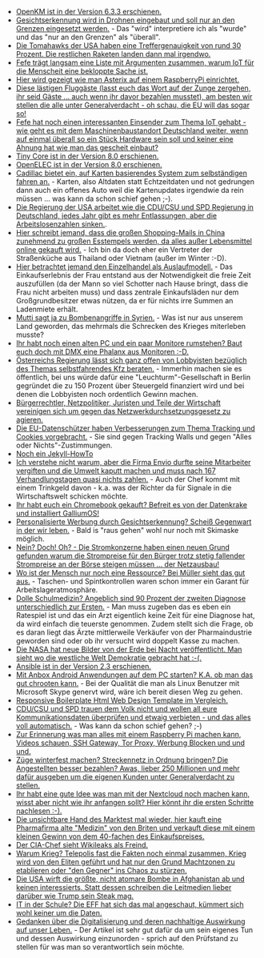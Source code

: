 * [OpenKM ist in der Version 6.3.3 erschienen.](http://www.pro-linux.de/news/1/24636/openkm-633-mit-zahlreichen-neuerungen-freigegeben.html)
* [Gesichtserkennung wird in Drohnen eingebaut und soll nur an den Grenzen eingesetzt werden.](https://www.golem.de/news/grenzschutz-drohnen-sollen-mit-gesichtserkennung-ausgeruestet-werden-1704-127219.html) - Das "wird" interpretiere ich als "wurde" und das "nur an den Grenzen" als "überall".
* [Die Tomahawks der USA haben eine Treffergenauigkeit von rund 30 Prozent. Die restlichen Raketen landen dann mal irgendwo.](https://blog.fefe.de/?ts=a61469ce)
* [Fefe trägt langsam eine Liste mit Argumenten zusammen, warum IoT für die Menscheit eine bekloppte Sache ist.](https://blog.fefe.de/?ts=a61464b3)
* [Hier wird gezeigt wie man Asterix auf einem RaspberryPi einrichtet.](https://opensource.com/article/17/4/asterisk-raspberry-pi-3)
* [Diese lästigen Fluggäste (lasst euch das Wort auf der Zunge zergehen, ihr seid Gäste ... auch wenn ihr davor bezahlen musstet), am besten wir stellen die alle unter Generalverdacht - oh schau, die EU will das sogar so!](https://www.heise.de/newsticker/meldung/Fluggaeste-als-Risikogruppen-EU-Kommission-foerdert-neues-Big-Data-Projekt-3681123.html)
* [Fefe hat noch einen interessanten Einsender zum Thema IoT gehabt - wie geht es mit dem Maschinenbaustandort Deutschland weiter, wenn auf einmal überall so ein Stück Hardware sein soll und keiner eine Ahnung hat wie man das gescheit einbaut?](https://blog.fefe.de/?ts=a6157a26)
* [Tiny Core ist in der Version 8.0 erschienen.](https://www.heise.de/newsticker/meldung/Zentrale-Aktualisierungen-Tiny-Core-Linux-Version-8-0-erschienen-3681142.html?wt_mc=rss.ho.beitrag.atom)
* [OpenELEC ist in der Version 8.0 erschienen.](http://www.pro-linux.de/news/1/24641/media-distribution-openelec-80-freigegeben.html)
* [Cadillac bietet ein, auf Karten basierendes System zum selbständigen fahren an.](https://www.golem.de/news/ct6-cadillac-macht-tesla-beim-assistierten-fahren-konkurrenz-1704-127241.html) - Karten, also Altdaten statt Echtzeitdaten und not gedrungen dann auch ein offenes Auto weil die Kartenupdates irgendwie da rein müssen ... was kann da schon schief gehen ;-).
* [Die Regierung der USA arbeitet wie die CDU/CSU und SPD Regierung in Deutschland, jedes Jahr gibt es mehr Entlassungen, aber die Arbeitslosenzahlen sinken.](https://www.heise.de/tp/features/USA-Unauffaelliger-Strukturwandel-3681166.html).
* [Hier schreibt jemand, dass die großen Shopping-Mails in China zunehmend zu großen Esstempels werden, da alles außer Lebensmittel online gekauft wird.](https://www.heise.de/forum/Telepolis/Kommentare/USA-Unauffaelliger-Strukturwandel/In-China-laengst-Alltag/posting-30232361/show/) - Ich bin da doch eher ein Vertreter der Straßenküche aus Thailand oder Vietnam (außer im Winter :-D).
* [Hier betrachtet jemand den Einzelhandel als Auslaufmodell.](https://www.heise.de/forum/Telepolis/Kommentare/USA-Unauffaelliger-Strukturwandel/Auslaufmodell-Einzelhandel/posting-30232100/show/) - Das Einkaufserlebnis der Frau entstand aus der Notwendigkeit die freie Zeit auszufüllen (da der Mann so viel Schotter nach Hause bringt, dass die Frau nicht arbeiten muss) und dass zentrale Einkaufsläden nur dem Großgrundbesitzer etwas nützen, da er für nichts irre Summen an Ladenmiete erhält.
* [Mutti sagt ja zu Bombenangriffe in Syrien.](http://www.tagesschau.de/ausland/trump-merkel-syrien-101.html) - Was ist nur aus unserem Land geworden, das mehrmals die Schrecken des Krieges miterleben musste?
* [Ihr habt noch einen alten PC und ein paar Monitore rumstehen? Baut euch doch mit DMX eine Phalanx aus Monitoren :-D.](http://dmx.sourceforge.net/)
* [Österreichs Regierung lässt sich ganz offen von Lobbyisten bezüglich des Themas selbstfahrendes Kfz beraten.](https://www.heise.de/newsticker/meldung/Oesterreich-erhaelt-Beirat-fuer-selbstfahrende-Kfz-3681169.html) - Immerhin machen sie es öffentlich, bei uns würde dafür eine "Leuchturm"-Gesellschaft in Berlin gegründet die zu 150 Prozent über Steuergeld finanziert wird und bei denen die Lobbyisten noch ordentlich Gewinn machen.
* [Bürgerrechtler, Netzpolitiker, Juristen und Teile der Wirtschaft vereinigen sich um gegen das Netzwerkdurchsetzungsgesetz zu agieren.](https://www.heise.de/newsticker/meldung/Netzwerkdurchsetzungsgesetz-Wirtschaft-Buergerrechtler-Netzpolitiker-und-Juristen-verbuenden-sich-3681351.html)
* [Die EU-Datenschützer haben Verbesserungen zum Thema Tracking und Cookies vorgebracht.](https://www.heise.de/newsticker/meldung/Tracking-und-Cookies-EU-Datenschuetzern-geht-geplante-E-Privacy-Verordnung-nicht-weit-genug-3683298.html) - Sie sind gegen Tracking Walls und gegen "Alles oder Nichts"-Zustimmungen.
* [Noch ein Jekyll-HowTo](https://opensource.com/article/17/4/getting-started-jekyll)
* [Ich verstehe nicht warum, aber die Firma Envio durfte seine Mitarbeiter vergiften und die Umwelt kaputt machen und muss nach 167 Verhandlungstagen quasi nichts zahlen.](https://www.heise.de/tp/features/Envio-Prozessende-im-Dortmunder-PCB-Skandal-3681111.html) - Auch der Chef kommt mit einem Trinkgeld davon - k.a. was der Richter da für Signale in die Wirtschaftswelt schicken möchte.
* [Ihr habt euch ein Chromebook gekauft? Befreit es von der Datenkrake und installiert GalliumOS!](https://opensource.com/article/17/4/linux-chromebook-gallium-os)
* [Personalisierte Werbung durch Gesichtserkennung? Scheiß Gegenwart in der wir leben.](https://www.golem.de/news/gezielte-werbung-deutsche-post-testet-gesichtserkennung-in-filialen-1704-127282.html) - Bald is "raus gehen" wohl nur noch mit Skimaske möglich.
* [Nein? Doch! Oh? - Die Stromkonzerne haben einen neuen Grund gefunden warum die Strompreise für den Bürger trotz stetig fallender Strompreise an der Börse steigen müssen ... der Netzausbau!](https://www.heise.de/newsticker/meldung/Neue-Kosten-fuer-Stromkunden-Elektro-Autos-machen-Netzausbau-teurer-3685111.html)
* [Wo ist der Mensch nur noch eine Ressource? Bei Müller sieht das gut aus.](http://npr.news.eulu.info/2017/04/13/drogeriekette-mueller-was-scherrt-und-die-gewerkschaft/?pk_campaign=feed&pk_kwd=drogeriekette-mueller-was-scherrt-und-die-gewerkschaft) - Taschen- und Spintkontrollen waren schon immer ein Garant für Arbeitslageratmosphäre.
* [Dolle Schulmedizin? Angeblich sind 90 Prozent der zweiten Diagnose unterschiedlich zur Ersten.](https://www.heise.de/tp/features/Innere-Medizin-Zu-fast-90-Prozent-unterschiedliche-Diagnosen-von-Aerzten-3685390.html) - Man muss zugeben das es eben ein Ratespiel ist und das ein Arzt eigentlich keine Zeit für eine Diagnose hat, da wird einfach die teuerste genommen. Zudem stellt sich die Frage, ob es daran liegt das Ärzte mittlerweile Verkäufer von der Pharmaindustrie geworden sind oder ob ihr versucht wird doppelt Kasse zu machen.
* [Die NASA hat neue Bilder von der Erde bei Nacht veröffentlicht. Man sieht wo die westliche Welt Demokratie gebracht hat :-(.](https://www.heise.de/newsticker/meldung/NASA-veroeffentlicht-neue-Satellitenaufnahme-der-Erde-bei-Nacht-3685136.html)
* [Ansible ist in der Version 2.3 erschienen.](https://www.heise.de/newsticker/meldung/Ansible-2-3-vereinheitlicht-die-Netzwerkanbindung-3684866.html)
* [Mit Anbox Android Anwendungen auf dem PC starten? K.A. ob man das gut chrooten kann.](https://github.com/anbox/anbox) - Bei der Qualität die man als Linux Benutzer mit Microsoft Skype genervt wird, wäre ich bereit diesen Weg zu gehen.
* [Responsive Boilerplate Html Web Design Template im Vergleich.](https://opensource.com/article/17/4/boilerplate-web-design-templates)
* [CDU/CSU und SPD trauen dem Volk nicht und wollen all eure Kommunikationsdaten überprüfen und etwaig verbieten - und das alles voll automatisch.](https://www.heise.de/newsticker/meldung/IT-Sicherheit-Koalition-will-Deep-Packet-Inspection-und-Netzsperren-3685644.html) - Was kann da schon schief gehen? ;-)
* [Zur Erinnerung was man alles mit einem Raspberry Pi machen kann, Videos schauen, SSH Gateway, Tor Proxy, Werbung Blocken und und und.](https://opensource.com/article/17/4/5-projects-raspberry-pi-home)
* [Züge winterfest machen? Streckennetz in Ordnung bringen? Die Angestellten besser bezahlen? Awas, lieber 250 Millionen und mehr dafür ausgeben um die eigenen Kunden unter Generalverdacht zu stellen.](https://www.heise.de/newsticker/meldung/Berlin-Multi-Millionen-Programm-fuer-Videoueberwachung-in-S-Bahnen-3686018.html)
* [Ihr habt eine gute Idee was man mit der Nextcloud noch machen kann, wisst aber nicht wie ihr anfangen sollt? Hier könnt ihr die ersten Schritte nachlesen :-).](http://blog.jospoortvliet.com/2016/09/get-started-with-nextcloud-app.html)
* [Die unsichtbare Hand des Marktest mal wieder, hier kauft eine Pharmafirma alte "Medizin" von den Briten und verkauft diese mit einem kleinen Gewinn von dem 40-fachen des Einkaufspreises.](https://blog.fefe.de/?ts=a60fc0cf)
* [Der CIA-Chef sieht Wikileaks als Freind.](https://www.heise.de/newsticker/meldung/CIA-Chef-sieht-in-Wikileaks-einen-feindlichen-Geheimdienst-3686088.html)
* [Warum Krieg? Telepolis fast die Fakten noch einmal zusammen, Krieg wird von den Eliten geführt und hat nur den Grund Machtzonen zu etablieren oder "den Gegner" ins Chaos zu stürzen.](https://www.heise.de/tp/features/Warum-Krieg-3686028.html)
* [Die USA wirft die größte, nicht atomare Bombe in Afghanistan ab und keinen interessierts. Statt dessen schreiben die Leitmedien lieber darüber wie Trump sein Steak mag.](https://www.heise.de/tp/features/US-Militaer-wirft-staerkste-nicht-nukleare-Bombe-auf-Ziel-in-Afghanistan-ab-3685970.html)
* [IT in der Schule? Die EFF hat sich das mal angeschaut, kümmert sich wohl keiner um die Daten.](https://www.heise.de/newsticker/meldung/IT-in-der-Schule-Sorgloser-Umgang-mit-Schuelerdaten-3686182.html)
* [Gedanken über die Digitalisierung und deren nachhaltige Auswirkung auf unser Leben.](https://www.heise.de/tp/features/Info-Ueberfluss-Hyper-Konkurrenz-Entortung-digitale-Verlustmodelle-3685907.html) - Der Artikel ist sehr gut dafür da um sein eigenes Tun und dessen Auswirkung einzunorden - sprich auf den Prüfstand zu stellen für was man so verantwortlich sein möchte.
